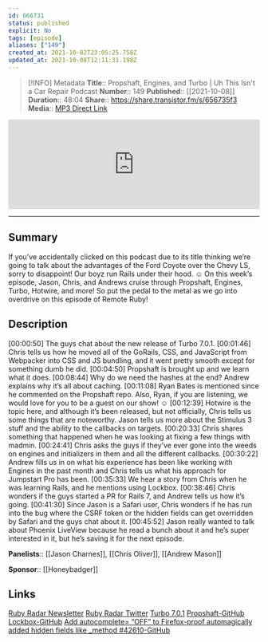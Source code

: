 ```yaml
---
id: 666731
status: published
explicit: No
tags: [episode]
aliases: ["149"]
created_at: 2021-10-02T23:05:25.758Z
updated_at: 2021-10-08T12:11:31.198Z
---
```


> [!INFO] Metadata
> **Title**:: Propshaft, Engines, and Turbo | Uh This Isn't a Car Repair Podcast
> **Number**:: 149
> **Published**:: [[2021-10-08]]
> **Duration**:: 48:04
> **Share**:: <https://share.transistor.fm/s/656735f3>
> **Media**:: [MP3 Direct Link](https://dts.podtrac.com/redirect.mp3/media.transistor.fm/656735f3/9be60847.mp3)

<iframe width="100%" height="180" frameborder="no" scrolling="no" seamless src="https://share.transistor.fm/e/656735f3/dark"></iframe>

---

## Summary

If you’ve accidentally clicked on this podcast due to its title thinking we’re going to talk about the advantages of the Ford Coyote over the Chevy LS, sorry to disappoint! Our boyz run Rails under their hood. ☺
On this week’s episode, Jason, Chris, and Andrews cruise through Propshaft, Engines, Turbo, Hotwire, and more! So put the pedal to the metal as we go into overdrive on this episode of Remote Ruby!

## Description

[00:00:50] The guys chat about the new release of Turbo 7.0.1.
[00:01:46] Chris tells us how he moved all of the GoRails, CSS, and JavaScript from Webpacker into CSS and JS bundling, and it went pretty smooth except for something dumb he did.
[00:04:50] Propshaft is brought up and we learn what it does.
[00:08:44] Why do we need the hashes at the end? Andrew explains why it’s all about caching.
[00:11:08] Ryan Bates is mentioned since he commented on the Propshaft repo. Also, Ryan, if you are listening, we would love for you to be a guest on our show! ☺
[00:12:39] Hotwire is the topic here, and although it’s been released, but not officially, Chris tells us some things that are noteworthy. Jason tells us more about the Stimulus 3 stuff and the ability to the callbacks on targets.
[00:20:33] Chris shares something that happened when he was looking at fixing a few things with madmin.
[00:24:41] Chris asks the guys if they’ve ever gone into the weeds on engines and initializers in them and all the different callbacks.
[00:30:22] Andrew fills us in on what his experience has been like working with Engines in the past month and Chris tells us what his approach for Jumpstart Pro has been.
[00:35:33] We hear a story from Chris when he was learning Rails, and he mentions using Lockbox.
[00:38:46] Chris wonders if the guys started a PR for Rails 7, and Andrew tells us how it’s going.
[00:41:30] Since Jason is a Safari user, Chris wonders if he has run into the bug where the CSRF token or the hidden fields can get overridden by Safari and the guys chat about it.
[00:45:52] Jason really wanted to talk about Phoenix LiveView because he read a bunch about it and he’s super interested in it, but he’s saving it for the next episode.

**Panelists**:: [[Jason Charnes]], [[Chris Oliver]], [[Andrew Mason]]

**Sponsor**:: [[Honeybadger]]

## Links

[Ruby Radar Newsletter](https://rubyradar.dev/)
[Ruby Radar Twitter](https://twitter.com/therubyradar)
[Turbo 7.0.1](https://turbo.hotwired.dev/)
[Propshaft-GitHub](https://github.com/rails/propshaft)
[Lockbox-GitHub](https://github.com/ankane/lockbox)
[Add autocomplete= “OFF” to Firefox-proof automagically added hidden fields like \_method #42610-GitHub](https://github.com/rails/rails/issues/42610)
